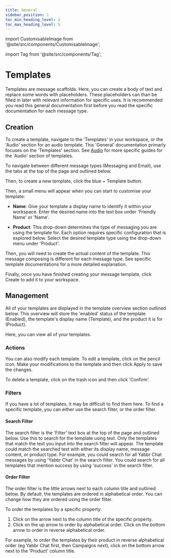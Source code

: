 ```yaml
---
title: General
sidebar_position: 1
toc_min_heading_level: 2
toc_max_heading_level: 5
---
```


import CustomisableImage from '@site/src/components/CustomisableImage';

import Tag from '@site/src/components/Tag';

# Templates

Templates are message scaffolds. Here, you can create a body of text and replace some words with placeholders. These placeholders can than be filled in later with relevant information for specific uses. It is recommended you read this general documentation first before you read the specific documentation for each message type.

## Creation

To create a template, navigate to the 'Templates' in your workspace, or the 'Audio' section for an audio template. This 'General' documentation primarly focuses on the 'Templates' section. See [Audio](./audio-templates.md) for more specific guides for the 'Audio' section of templates.

<CustomisableImage src="/img/template-navigation.png" alt="Template Navigation Bar" width="300"/>

To navigate between different message types (Messaging and Email), use the tabs at the top of the page and outlined below.

<CustomisableImage src="/img/template-nav-nav.png" alt="Template Tabs" width="500"/>

Then, to create a new template, click the blue <Tag colour="#1582d8" borderColour="#1582d8" fontColour="#FFFFFF">+ Template</Tag> button.

<CustomisableImage src="/img/template-creation.png" alt="Create Template Button" width="500"/>

Then, a small menu will appear when you can start to customise your template:

<CustomisableImage src="/img/template-menu.png" alt="Create Template Menu" width="500"/>

- **Name**: Give your template a display name to identify it within your workspace. Enter the desired name into the text box under 'Friendly Name' or 'Name'.

- **Product**: This drop-down determines the type of messaging you are using the template for. Each option requires specific configuration that is explored below. Select the desired template type using the drop-down menu under 'Product'.

Then, you will need to create the actual content of the template. This message composing is different for each message type. See specific template documentations for a more detailed explanation.

Finally, once you have finished creating your message template, click <Tag colour="#1582d8" borderColour="#1582d8" fontColour="#FFFFFF">Create</Tag> to add it to your workspace.

## Management

All of your templates are displayed in the template overview section outlined below. This overview will store the 'enabled' status of the template (Enabled), the template's display name (Template), and the product it is for (Product).

<CustomisableImage src="/img/template-overview.png" alt="Template Overview" width="600"/>

Here, you can view all of your templates.

### Actions

You can also modify each template. To edit a template, click on the pencil icon. Make your modifications to the template and then click <Tag colour="#1582d8" borderColour="#1582d8" fontColour="#FFFFFF">Apply</Tag> to save the changes.

To delete a template, click on the trash icon and then click 'Confirm'.

<CustomisableImage src="/img/groups-actions.png" alt="Template Actions" width="500"/>

### Filters

If you have a lot of templates, it may be difficult to find them here. To find a specific template, you can either use the search filter, or the order filter.

#### Search Filter

The search filter is the 'Filter' text box at the top of the page and outlined below. Use this to search for the template using text. Only the templates that match the text you input into the search filter will appear. The template could match the searched text with either its display name, message content, or product type. For example, you could search for all Yabbr Chat messages by using 'Yabbr Chat' in the search filter. You could search for all templates that mention success by using 'success' in the search filter.

<CustomisableImage src="/img/template-filter.png" alt="Search Filter" width="500"/>

#### Order Filter

<CustomisableImage src="/img/template-order.png" alt="Order Filter" width="500"/>

The order filter is the little arrows next to each column title and outlined below. By default, the templates are ordered in alphabetical order. You can change how they are ordered using the order filter. 



To order the templates by a specific property:
1. Click on the arrow next to the column title of the specific property.
2. Click on the up arrow to order by alphabetical order. Click on the bottom arrow to order in reverse alphabetical order.

For example, to order the templates by their product in reverse alphabetical order (eg Yabbr Chat first, then Campaigns next), click on the bottom arrow next to the 'Product' column title.







